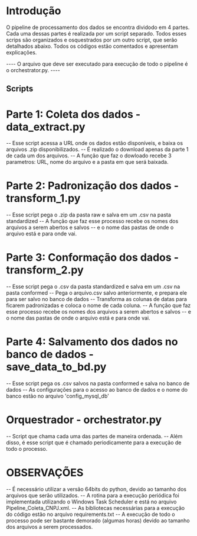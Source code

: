 # Introdução

O pipeline de processamento dos dados se encontra dividodo em 4 partes.
Cada uma dessas partes é realizada por um script separado. 
Todos esses scrips são organizados e osquestrados por um outro script, que serão detalhados abaixo.
Todos os códigos estão comentados e apresentam explicações.

---- O arquivo que deve ser executado para execução de todo o pipeline é o orchestrator.py. ----

## Scripts ##

# Parte 1: Coleta dos dados - data_extract.py

-- Esse script acessa a URL onde os dados estão disponíveis, e baixa os arquivos .zip disponibilizados.
-- É realizado o download apenas da parte 1 de cada um dos arquivos.
-- A função que faz o dowloado recebe 3 parametros: URL, nome do arquivo e a pasta em que será baixada.

# Parte 2: Padronização dos dados - transform_1.py

-- Esse script pega o .zip da pasta raw e salva em um .csv na pasta standardized
-- A função que faz esse processo recebe os nomes dos arquivos a serem abertos e salvos
-- e o nome das pastas de onde o arquivo está e para onde vai.

# Parte 3: Conformação dos dados - transform_2.py

-- Esse script pega o .csv da pasta standardized e salva em um .csv na pasta conformed
-- Pega o arquivo.csv salvo anteriormente, e prepara ele para ser salvo no banco de dados
-- Transforma as colunas de datas para ficarem padronizadas e coloca o nome de cada coluna.
-- A função que faz esse processo recebe os nomes dos arquivos a serem abertos e salvos
-- e o nome das pastas de onde o arquivo está e para onde vai.

# Parte 4: Salvamento dos dados no banco de dados - save_data_to_bd.py

-- Esse script pega os .csv salvos na pasta conformed e salva no banco de dados
-- As configurações para o acesso ao banco de dados e o nome do banco estão no arquivo 'config_mysql_db'

# Orquestrador - orchestrator.py

-- Script que chama cada uma das partes de maneira ordenada.
-- Além disso, é esse script que é chamado periodicamente para a execução de todo o processo.

# OBSERVAÇÕES

-- É necessário utilizar a versão 64bits do python, devido ao tamanho dos arquivos que serão utilizados.
-- A rotina para a execução periódica foi implementada utilizando o Windows Task Scheduler e está no arquivo Pipeline_Coleta_CNPJ.xml.
-- As bibliotecas necessárias para a execução do código estão no arquivo requirements.txt
-- A execução de todo o processo pode ser bastante demorado (algumas horas) devido ao tamanho dos arquivos a serem processados.
